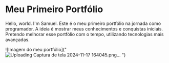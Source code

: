 # Meu Primeiro Portfólio

Hello, world. I'm Samuel. Este é o meu primeiro portfólio na jornada como programador. A ideia é mostrar meus conhecimentos e conquistas iniciais. Pretendo melhorar esse portfólio com o tempo, utilizando tecnologias mais avançadas.

![Imagem do meu portfólio]("![Uploading Captura de tela 2024-11-17 164045.png…]()
")
